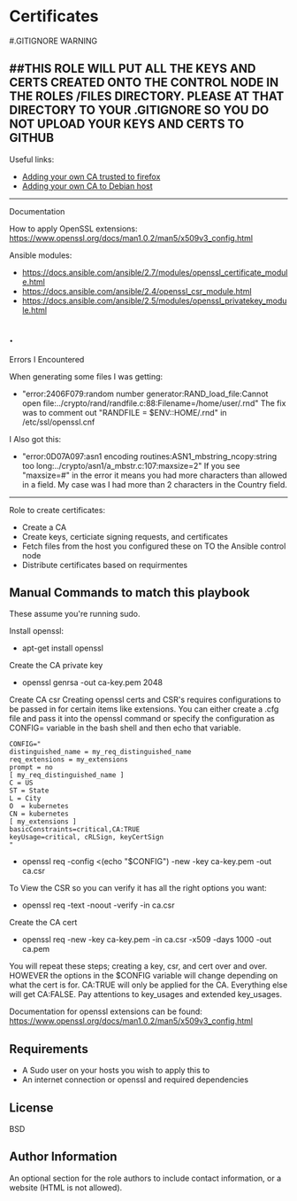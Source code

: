 Certificates
=========
#.GITIGNORE WARNING

##THIS ROLE WILL PUT ALL THE KEYS AND CERTS CREATED ONTO THE CONTROL NODE IN THE ROLES /FILES DIRECTORY. PLEASE AT THAT DIRECTORY TO YOUR .GITIGNORE SO YOU DO NOT UPLOAD YOUR KEYS AND CERTS TO GITHUB
-------------
Useful links:

- [Adding your own CA trusted to firefox](https://javorszky.co.uk/2019/11/06/get-firefox-to-trust-your-self-signed-certificates/)
- [Adding your own CA to Debian host](https://unix.stackexchange.com/questions/90450/adding-a-self-signed-certificate-to-the-trusted-list)
-------------
Documentation

How to apply OpenSSL extensions:
https://www.openssl.org/docs/man1.0.2/man5/x509v3_config.html

Ansible modules:
- https://docs.ansible.com/ansible/2.7/modules/openssl_certificate_module.html
- https://docs.ansible.com/ansible/2.4/openssl_csr_module.html
- https://docs.ansible.com/ansible/2.5/modules/openssl_privatekey_module.html

.
-------------
Errors I Encountered

When generating some files I was getting:
- "error:2406F079:random number generator:RAND_load_file:Cannot open file:../crypto/rand/randfile.c:88:Filename=/home/user/.rnd"
The fix was to comment out "RANDFILE = $ENV::HOME/.rnd" in /etc/ssl/openssl.cnf

I Also got this:
- "error:0D07A097:asn1 encoding routines:ASN1_mbstring_ncopy:string too long:../crypto/asn1/a_mbstr.c:107:maxsize=2"
If you see "maxsize=#" in the error it means you had more characters than allowed in a field. My case was I had more than 2 characters in the Country field. 
--------------
Role to create certificates:

- Create a CA
- Create keys, certiciate signing requests, and certificates
- Fetch files from the host you configured these on TO the Ansible control node
- Distribute certificates based on requirmentes

Manual Commands to match this playbook
-------------
These assume you're running sudo. 

Install openssl:
- apt-get install openssl

Create the CA private key
- openssl genrsa -out ca-key.pem 2048

Create CA csr
Creating openssl certs and CSR's requires configurations to be passed in for certain items like extensions. You can either create a .cfg file and pass it into the openssl command or specify the configuration as CONFIG= variable in the bash shell and then echo that variable. 
```
CONFIG="
distinguished_name = my_req_distinguished_name
req_extensions = my_extensions
prompt = no
[ my_req_distinguished_name ]
C = US
ST = State
L = City
O  = kubernetes
CN = kubernetes
[ my_extensions ]
basicConstraints=critical,CA:TRUE
keyUsage=critical, cRLSign, keyCertSign
"
```
- openssl req -config <(echo "$CONFIG") -new -key ca-key.pem -out ca.csr 

To View the CSR so you can verify it has all the right options you want:
- openssl req -text -noout -verify -in ca.csr

Create the CA cert
- openssl req -new -key ca-key.pem -in ca.csr -x509 -days 1000 -out ca.pem

You will repeat these steps; creating a key, csr, and cert over and over. HOWEVER the options in the $CONFIG variable will change depending on what the cert is for. CA:TRUE will only be applied for the CA. Everything else will get CA:FALSE. Pay attentions to key_usages and extended key_usages. 

Documentation for openssl extensions can be found:
https://www.openssl.org/docs/man1.0.2/man5/x509v3_config.html




Requirements
------------

- A Sudo user on your hosts you wish to apply this to
- An internet connection or openssl and required dependencies


License
-------

BSD

Author Information
------------------

An optional section for the role authors to include contact information, or a website (HTML is not allowed).
